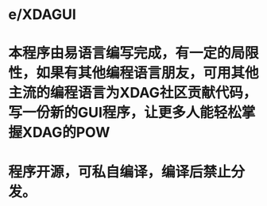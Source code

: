 # e/XDAGUI
# 本程序由易语言编写完成，有一定的局限性，如果有其他编程语言朋友，可用其他主流的编程语言为XDAG社区贡献代码，写一份新的GUI程序，让更多人能轻松掌握XDAG的POW
# 程序开源，可私自编译，编译后禁止分发。
